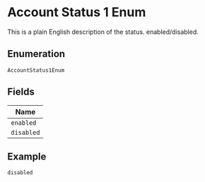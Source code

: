 
# Account Status 1 Enum

This is a plain English description of the status. enabled/disabled.

## Enumeration

`AccountStatus1Enum`

## Fields

| Name |
|  --- |
| `enabled` |
| `disabled` |

## Example

```
disabled
```


